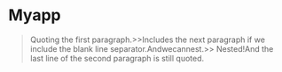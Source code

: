 # Myapp
> Quoting the first paragraph.>>Includes the next paragraph if we include the blank line separator.Andwecannest.>> Nested!And the last line of the second paragraph is still quoted.
